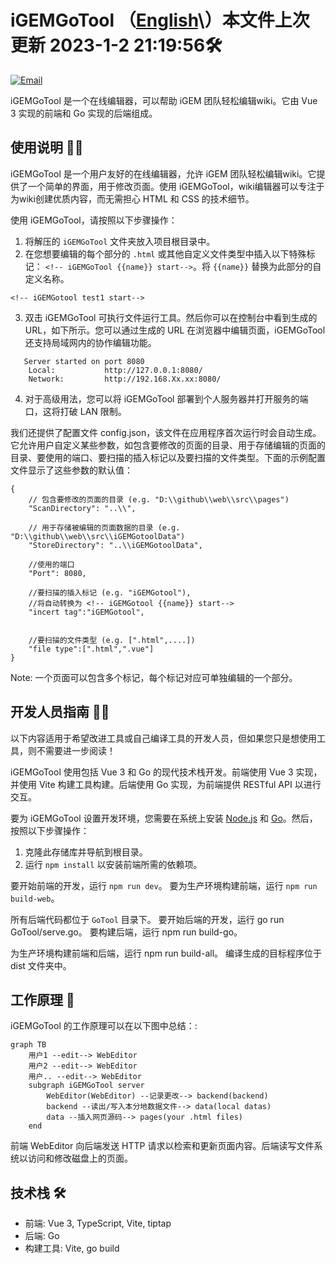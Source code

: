 # iGEMGoTool （[English](https://github.com/950288/iGEMGoTool/blob/main/README.md)\）本文件上次更新 2023-1-2 21:19:56🛠️

[![Email](https://img.shields.io/static/v1?label=Email&message=950288s@gmail.com&color=blue)](mailto:950288s@gmail.com)

iGEMGoTool 是一个在线编辑器，可以帮助 iGEM 团队轻松编辑wiki。它由 Vue 3 实现的前端和 Go 实现的后端组成。

## 使用说明  🧑‍💼

iGEMGoTool 是一个用户友好的在线编辑器，允许 iGEM 团队轻松编辑wiki。它提供了一个简单的界面，用于修改页面。使用 iGEMGoTool，wiki编辑器可以专注于为wiki创建优质内容，而无需担心 HTML 和 CSS 的技术细节。

使用 iGEMGoTool，请按照以下步骤操作：

1. 将解压的 `iGEMGoTool` 文件夹放入项目根目录中。
2. 在您想要编辑的每个部分的 `.html` 或其他自定义文件类型中插入以下特殊标记： `<!-- iGEMGoTool {{name}} start-->`。将 `{{name}}` 替换为此部分的自定义名称。
``` Example
<!-- iGEMGotool test1 start-->
```

3. 双击 iGEMGoTool 可执行文件运行工具。然后你可以在控制台中看到生成的 URL，如下所示。您可以通过生成的 URL 在浏览器中编辑页面，iGEMGoTool 还支持局域网内的协作编辑功能。
```
   Server started on port 8080
    Local:           http://127.0.0.1:8080/
    Network:         http://192.168.Xx.xx:8080/
```
    
4. 对于高级用法，您可以将 iGEMGoTool 部署到个人服务器并打开服务的端口，这将打破 LAN 限制。

我们还提供了配置文件 config.json，该文件在应用程序首次运行时会自动生成。它允许用户自定义某些参数，如包含要修改的页面的目录、用于存储编辑的页面的目录、要使用的端口、要扫描的插入标记以及要扫描的文件类型。下面的示例配置文件显示了这些参数的默认值：
```
{
	// 包含要修改的页面的目录 (e.g. "D:\\github\\web\\src\\pages")
	"ScanDirectory": "..\\",

	// 用于存储被编辑的页面数据的目录 (e.g. "D:\\github\\web\\src\\iGEMGotoolData")
	"StoreDirectory": "..\\iGEMGotoolData",

	//使用的端口
	"Port": 8080,

	//要扫描的插入标记 (e.g. "iGEMGotool"),
	//将自动转换为 <!-- iGEMGotool {{name}} start-->
	"incert tag":"iGEMGotool",

	
	//要扫描的文件类型 (e.g. [".html",....])
	"file type":[".html",".vue"]
}
```

Note: 一个页面可以包含多个标记，每个标记对应可单独编辑的一个部分。

## 开发人员指南 🧑‍💻

以下内容适用于希望改进工具或自己编译工具的开发人员，但如果您只是想使用工具，则不需要进一步阅读！

iGEMGoTool 使用包括 Vue 3 和 Go 的现代技术栈开发。前端使用 Vue 3 实现，并使用 Vite 构建工具构建。后端使用 Go 实现，为前端提供 RESTful API 以进行交互。

要为 iGEMGoTool 设置开发环境，您需要在系统上安装 [Node.js](https://nodejs.org/) 和 [Go](https://golang.org/)。然后，按照以下步骤操作：

1. 克隆此存储库并导航到根目录。
2. 运行 `npm install` 以安装前端所需的依赖项。

要开始前端的开发，运行 `npm run dev`。
要为生产环境构建前端，运行 `npm run build-web`。

所有后端代码都位于 `GoTool` 目录下。
要开始后端的开发，运行 go run GoTool/serve.go。
要构建后端，运行 npm run build-go。

为生产环境构建前端和后端，运行 npm run build-all。
编译生成的目标程序位于 dist 文件夹中。


## 工作原理 📝

iGEMGoTool 的工作原理可以在以下图中总结：:

```mermaid
graph TB
    用户1 --edit--> WebEditor
    用户2 --edit--> WebEditor
    用户.. --edit--> WebEditor
    subgraph iGEMGoTool server
        WebEditor(WebEditor) --记录更改--> backend(backend)
        backend --读出/写入本分地数据文件--> data(local datas)
        data --插入网页源码--> pages(your .html files)
    end
```

前端 WebEditor 向后端发送 HTTP 请求以检索和更新页面内容。后端读写文件系统以访问和修改磁盘上的页面。

## 技术栈 🛠️

- 前端: Vue 3, TypeScript, Vite, tiptap
- 后端: Go 
- 构建工具: Vite, go build
